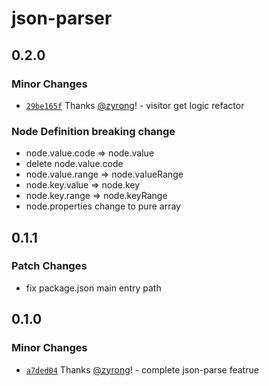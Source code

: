 # json-parser

## 0.2.0

### Minor Changes

- [`29be165f`](https://github.com/zyrong/json-parser/commit/29be165fadd7c8e396fa7b412a2e0fea1a5e3047) Thanks [@zyrong](https://github.com/zyrong)! - visitor get logic refactor
### Node Definition breaking change
- node.value.code => node.value
- delete node.value.code
- node.value.range => node.valueRange
- node.key.value => node.key
- node.key.range => node.keyRange
- node.properties change to pure array

## 0.1.1

### Patch Changes

- fix package.json main entry path

## 0.1.0

### Minor Changes

- [`a7ded04`](https://github.com/zyrong/json-parser/commit/a7ded041af2370aae18eb3e75922f5b67201605f) Thanks [@zyrong](https://github.com/zyrong)! - complete json-parse featrue
